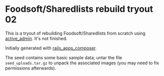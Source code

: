 Foodsoft/Sharedlists rebuild tryout 02
======================================

This is a tryout of rebuilding Foodsoft/Sharedlists from scratch using [active_admin](activeadmin.info). It's not finished.

Initially generated with [rails_apps_composer](https://github.com/RailsApps/rails_apps_composer).


The seed contains some basic sample data; untar the file `seed_uploads.tar.gz` to unpack the associated images (you may need to fix permissions afterwards).
